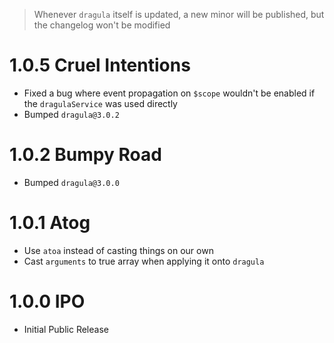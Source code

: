 > Whenever `dragula` itself is updated, a new minor will be published, but the changelog won't be modified

# 1.0.5 Cruel Intentions

- Fixed a bug where event propagation on `$scope` wouldn't be enabled if the `dragulaService` was used directly
- Bumped `dragula@3.0.2`

# 1.0.2 Bumpy Road

- Bumped `dragula@3.0.0`

# 1.0.1 Atog

- Use `atoa` instead of casting things on our own
- Cast `arguments` to true array when applying it onto `dragula`

# 1.0.0 IPO

- Initial Public Release
